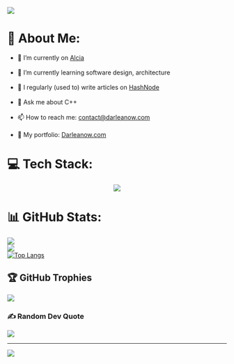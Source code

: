 ![](https://mir-s3-cdn-cf.behance.net/project_modules/1400/f481c7193984031.65f468d9a0b5d.gif)

# 💫 About Me:
- 🔭 I’m currently on [Alcia](https://github.com/Darleanow/Alcia)<br><br>
- 🌱 I’m currently learning software design, architecture<br><br>
- 📝 I regularly (used to) write articles on [HashNode](https://darleanews.hashnode.dev/)<br><br>
- 💬 Ask me about C++ <br><br>
- 📫 How to reach me: contact@darleanow.com<br><br>
- 📄 My portfolio: [Darleanow.com](https://darleanow.com/)


# 💻 Tech Stack:
<p align="center">
  <a href="https://skillicons.dev">
    <img src="https://skillicons.dev/icons?i=androidstudio,arch,atom,bash,c,cpp,clion,cmake,css,debian,devto,discord,django,docker,express,figma,firebase,git,github,githubactions,gitlab,html,idea,js,kali,linkedin,linux,md,mysql,nextjs,nodejs,notion,npm,obsidian,powershell,pycharm,py,qt,sass,tailwind,ts,ubuntu,unity,unreal,vercel,vim,visualstudio,vscode,windows" />
  </a>
</p>

# 📊 GitHub Stats:
![](https://github-readme-stats.vercel.app/api?username=Darleanow&theme=tokyonight&hide_border=false&include_all_commits=false&count_private=true)<br/>
![](https://github-readme-streak-stats.herokuapp.com/?user=Darleanow&theme=tokyonight&hide_border=false)<br/>
[![Top Langs](https://github-readme-stats.vercel.app/api/top-langs/?username=Darleanow&theme=tokyonight&hide_border=false&layout=compact&exclude_repo=WikiGame&hide=WikiGame)](https://github.com/anuraghazra/github-readme-stats)
## 🏆 GitHub Trophies
![](https://github-profile-trophy.vercel.app/?username=Darleanow&theme=tokyonight&no-frame=true&no-bg=false&margin-w=4)

### ✍️ Random Dev Quote
![](https://quotes-github-readme.vercel.app/api?type=horizontal&theme=tokyonight)

---
[![](https://visitcount.itsvg.in/api?id=Darleanow&icon=1&color=0)](https://visitcount.itsvg.in)

<!-- Proudly created with GPRM ( https://gprm.itsvg.in ) -->
